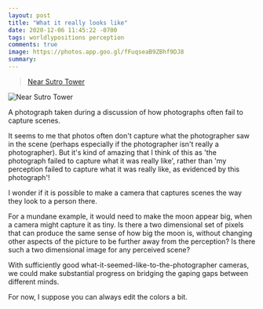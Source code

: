 ```yaml
---
layout: post
title: "What it really looks like"
date: 2020-12-06 11:45:22 -0700
tags: worldlypositions perception
comments: true
image: https://photos.app.goo.gl/fFuqseaB9ZBhf9DJ8
summary:
---
```

<blockquote class="imgur-embed-pub" lang="en" data-id="a/lRoMfR0" data-context="false" ><a href="//imgur.com/a/lRoMfR0">Near Sutro Tower</a></blockquote><script async src="//s.imgur.com/min/embed.js" charset="utf-8"></script>

![Near Sutro Tower](https://photos.app.goo.gl/fFuqseaB9ZBhf9DJ8)

A photograph taken during a discussion of how photographs often fail to capture scenes.

It seems to me that photos often don't capture what the photographer saw in the scene (perhaps especially if the photographer isn't really a photographer). But it's kind of amazing that I think of this as 'the photograph failed to capture what it was really like', rather than 'my perception failed to capture what it was really like, as evidenced by this photograph'!

I wonder if it is possible to make a camera that captures scenes the way they look to a person there.

For a mundane example, it would need to make the moon appear big, when a camera might capture it as tiny. Is there a two dimensional set of pixels that can produce the same sense of how big the moon is, without changing other aspects of the picture to be further away from the perception? Is there such a two dimensional image for any perceived scene?

With sufficiently good what-it-seemed-like-to-the-photographer cameras, we could make substantial progress on bridging the gaping gaps between different minds.

For now, I suppose you can always edit the colors a bit.
